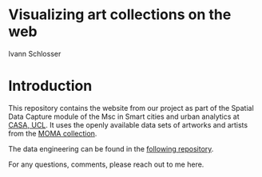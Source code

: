Visualizing art collections on the web
================
Ivann Schlosser

# Introduction

This repository contains the website from our project as part of the
Spatial Data Capture module of the Msc in Smart cities and urban
analytics at [CASA, UCL](https://www.ucl.ac.uk/bartlett/casa/). It uses
the openly available data sets of artworks and artists from the [MOMA
collection](https://github.com/MuseumofModernArt/collection).

The data engineering can be found in the [following
repository](https://github.com/npoladian/SpatialDataCapture).

For any questions, comments, please reach out to me here.
